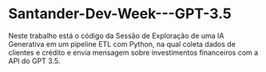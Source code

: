 # Santander-Dev-Week---GPT-3.5

Neste trabalho está o código da Sessão de Exploração de uma IA Generativa em um pipeline ETL com Python, na qual coleta dados
de clientes e crédito e envia mensagem sobre investimentos financeiros com a API do
GPT 3.5.
